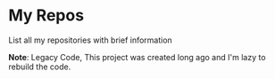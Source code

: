 # My Repos

List all my repositories with brief information

**Note**: Legacy Code, This project was created long ago and I'm lazy to rebuild the code.
